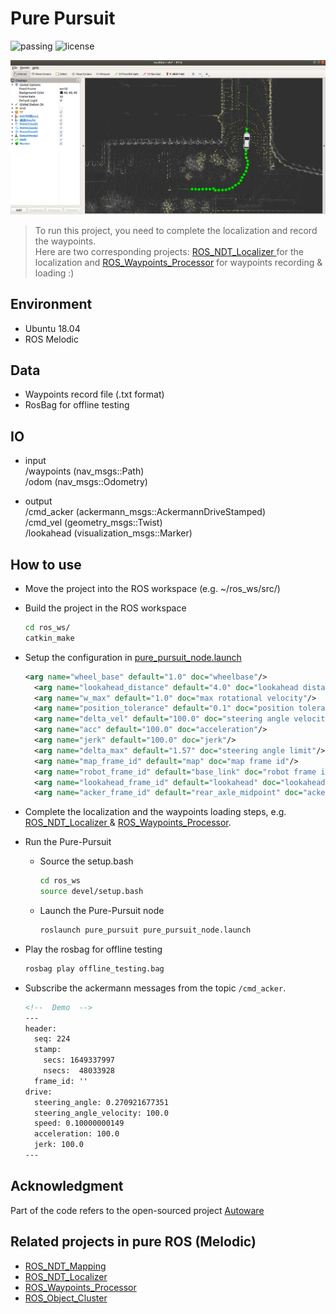 # Pure Pursuit
![passing](https://img.shields.io/badge/ROSMelodic-passing-green.svg "The project has been test on ROS-Melodic")
![license](https://img.shields.io/badge/License-Apache2-blue.svg "In line with Autoware.ai")

![Demo.png](./demo.png)

> To run this project, you need to complete the localization and record the waypoints.  
> Here are two corresponding projects: [
ROS_NDT_Localizer
](https://github.com/leofansq/ROS_NDT_Localizer) for the localization and [ROS_Waypoints_Processor](https://github.com/leofansq/ROS_Waypoints_Processor) for waypoints recording & loading :)

## Environment
* Ubuntu 18.04
* ROS Melodic

## Data
* Waypoints record file (.txt format)
* RosBag for offline testing

## IO
- input  
/waypoints (nav_msgs::Path)   
/odom (nav_msgs::Odometry) 

- output  
/cmd_acker (ackermann_msgs::AckermannDriveStamped)    
/cmd_vel (geometry_msgs::Twist)  
/lookahead  (visualization_msgs::Marker)

## How to use
* Move the project into the ROS workspace (e.g. ~/ros_ws/src/)
* Build the project in the ROS workspace
  ```bash
  cd ros_ws/
  catkin_make
  ```
* Setup the configuration in [pure_pursuit_node.launch](./launch/pure_pursuit_node.launch)
  
  ```xml
  <arg name="wheel_base" default="1.0" doc="wheelbase"/>
	<arg name="lookahead_distance" default="4.0" doc="lookahead distance"/>
	<arg name="w_max" default="1.0" doc="max rotational velocity"/>
	<arg name="position_tolerance" default="0.1" doc="position tolerance"/>
	<arg name="delta_vel" default="100.0" doc="steering angle velocity"/>
	<arg name="acc" default="100.0" doc="acceleration"/>
	<arg name="jerk" default="100.0" doc="jerk"/>
	<arg name="delta_max" default="1.57" doc="steering angle limit"/>
	<arg name="map_frame_id" default="map" doc="map frame id"/>
	<arg name="robot_frame_id" default="base_link" doc="robot frame id"/>
	<arg name="lookahead_frame_id" default="lookahead" doc="lookahead frame id"/>
	<arg name="acker_frame_id" default="rear_axle_midpoint" doc="ackermann frame id"/>
  ```

* Complete the localization and the waypoints loading steps, e.g. [
ROS_NDT_Localizer
](https://github.com/leofansq/ROS_NDT_Localizer) & [ROS_Waypoints_Processor](https://github.com/leofansq/ROS_Waypoints_Processor).

* Run the Pure-Pursuit
  * Source the setup.bash
    ```bash
    cd ros_ws
    source devel/setup.bash
    ```
  
  * Launch the Pure-Pursuit node
    ```bash
    roslaunch pure_pursuit pure_pursuit_node.launch
    ```

* Play the rosbag for offline testing
  ```bash
  rosbag play offline_testing.bag
  ```

* Subscribe the ackermann messages from the topic `/cmd_acker`.
  ```xml
  <!--  Demo  -->
  ---
  header: 
    seq: 224
    stamp: 
      secs: 1649337997
      nsecs:  48033928
    frame_id: ''
  drive: 
    steering_angle: 0.270921677351
    steering_angle_velocity: 100.0
    speed: 0.10000000149
    acceleration: 100.0
    jerk: 100.0
  ---
  ```

## Acknowledgment

Part of the code refers to the open-sourced project [Autoware](https://github.com/Autoware-AI/autoware.ai)

## Related projects in pure ROS (Melodic) 

* [ROS_NDT_Mapping](https://github.com/leofansq/ROS_NDT_Mapping)
* [ROS_NDT_Localizer](https://github.com/leofansq/ROS_NDT_Localizer)
* [ROS_Waypoints_Processor](https://github.com/leofansq/ROS_Waypoints_Processor)
* [ROS_Object_Cluster](https://github.com/leofansq/ROS_Object_Cluster)
